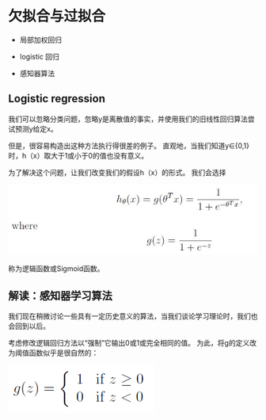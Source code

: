 # 欠拟合与过拟合

* 局部加权回归

* logistic 回归

* 感知器算法


## Logistic regression

我们可以忽略分类问题，忽略y是离散值的事实，并使用我们的旧线性回归算法尝试预测y给定x。

但是，很容易构造出这种方法执行得很差的例子。 直观地，当我们知道y∈{0,1}时，h（x）取大于1或小于0的值也没有意义。

为了解决这个问题，让我们改变我们的假设h（x）的形式。 我们会选择

![aaa](https://github.com/abbqboy/Sticker/blob/master/photo/logistic.jpg?raw=true)

称为逻辑函数或Sigmoid函数。



## 解读：感知器学习算法

我们现在稍微讨论一些具有一定历史意义的算法，当我们谈论学习理论时，我们也会回到以后。 

考虑修改逻辑回归方法以“强制”它输出0或1或完全相同的值。 为此，将g的定义改为阈值函数似乎是很自然的：

![aaa](https://github.com/abbqboy/Sticker/blob/master/photo/%E6%84%9F%E7%9F%A5%E5%99%A8.png?raw=true)

